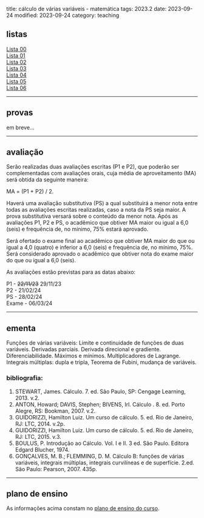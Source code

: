 title: cálculo de várias variáveis - matemática
tags: 2023.2
date: 2023-09-24
modified: 2023-09-24
category: teaching

## listas

[Lista 00]({static}/listas/calculo3-00-mat.pdf)  
[Lista 01]({static}/listas/calculo3-01-mat.pdf)  
[Lista 02]({static}/listas/calculo3-02-mat.pdf)  
[Lista 03]({static}/listas/calculo3-03-mat.pdf)  
[Lista 04]({static}/listas/calculo3-04-mat.pdf)  
[Lista 05]({static}/listas/calculo3-05-mat.pdf)  
[Lista 06]({static}/listas/calculo3-06-mat.pdf)  

---

## provas

em breve...

---

## avaliação

Serão realizadas duas avaliações escritas (P1 e P2), que poderão ser
complementadas com avaliações orais, cuja média de aproveitamento (MA) será
obtida da seguinte maneira:

MA = (P1 + P2) / 2.

Haverá uma avaliação substitutiva (PS) a qual substituirá a menor nota entre
todas as avaliações escritas realizadas, caso a nota da PS seja maior. A prova
substitutiva versará sobre o conteúdo da menor nota. Após as avaliações P1, P2
e PS, o acadêmico que obtiver MA maior ou igual a 6,0 (seis) e frequência
de, no mínimo, 75% estará aprovado.

Será ofertado o exame final ao acadêmico que obtiver MA maior do que ou igual a
4,0 (quatro) e inferior a 6,0 (seis) e frequência de, no mínimo, 75%. Será
considerado aprovado o acadêmico que obtiver nota do exame maior do que ou
igual a 6,0 (seis).

As avaliações estão previstas para as datas abaixo:

P1 - <strike>22/11/23</strike> 29/11/23  
P2 - 21/02/24  
PS - 28/02/24  
Exame - 06/03/24

---

## ementa
Funções de várias variáveis: Limite e continuidade de funções de duas
variáveis. Derivadas parciais. Derivada direcional e gradiente.
Diferenciabilidade. Máximos e mínimos.  Multiplicadores de Lagrange. Integrais
múltiplas: dupla e tripla, Teorema de Fubini, mudança de variáveis.

### bibliografia:  
1. STEWART, James. Cálculo. 7. ed. São Paulo, SP: Cengage Learning, 2013. v.2.
2. ANTON, Howard; DAVIS, Stephen; BIVENS, Irl. Cálculo . 8. ed. Porto Alegre,
   RS: Bookman, 2007. v.2.
3. GUIDORIZZI, Hamilton Luiz. Um curso de cálculo. 5. ed. Rio de Janeiro, RJ:
   LTC, 2014. v.2p.
4. GUIDORIZZI, Hamilton Luiz. Um curso de cálculo. 5. ed. Rio de Janeiro, RJ:
   LTC, 2015. v.3.
5. BOULUS, P. Introdução ao Cálculo. Vol. I e II. 3 ed. São Paulo. Editora
   Edgard Blucher, 1974.
6. GONÇALVES, M. B.; FLEMMING, D. M. Cálculo B: funções de várias variáveis,
   integrais múltiplas, integrais curvilíneas e de superfície. 2.ed. São Paulo:
   Pearson, 2007. 435p.

---

## plano de ensino
As informações acima constam no [plano de ensino do
curso]({static}/planos/2023-2-calculo3-matematica.pdf).
